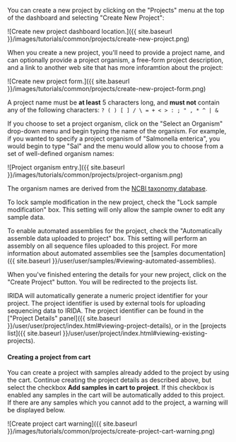 You can create a new project by clicking on the "Projects" menu at the top of the dashboard and selecting "Create New Project":

![Create new project dashboard location.]({{ site.baseurl }}/images/tutorials/common/projects/create-new-project.png)

When you create a new project, you'll need to provide a project name, and can optionally provide a project organism, a free-form project description, and a link to another web site that has more inforamtion about the project:

![Create new project form.]({{ site.baseurl }}/images/tutorials/common/projects/create-new-project-form.png)

A project name must be **at least** 5 characters long, and **must not** contain any of the following characters: `? ( ) [ ] / \ = + < > : ; " , * ^ | &`

If you choose to set a project organism, click on the "Select an Organism" drop-down menu and begin typing the name of the organism. For example, if you wanted to specify a project organism of "Salmonella enterica", you would begin to type "Sal" and the menu would allow you to choose from a set of well-defined organism names:

![Project organism entry.]({{ site.baseurl }}/images/tutorials/common/projects/project-organism.png)

The organism names are derived from the [NCBI taxonomy database](http://www.ncbi.nlm.nih.gov/taxonomy).

To lock sample modification in the new project, check the "Lock sample modification" box. This setting will only allow the sample owner to edit any sample data.

To enable automated assemblies for the project, check the "Automatically assemble data uploaded to project" box.  This setting will perform an assembly on all sequence files uploaded to this project.  For more information about automated assemblies see the [samples documentation]({{ site.baseurl }}/user/user/samples/#viewing-automated-assemblies).

When you've finished entering the details for your new project, click on the "Create Project" button. You will be redirected to the projects list.

IRIDA will automatically generate a numeric project identifier for your project. The project identifier is used by external tools for uploading sequencing data to IRIDA. The project identifier can be found in the ["Project Details" panel]({{ site.baseurl }}/user/user/project/index.html#viewing-project-details), or in the [projects list]({{ site.baseurl }}/user/user/project/index.html#viewing-existing-projects).

#### Creating a project from cart

You can create a project with samples already added to the project by using the cart.  Continue creating the project details as described above, but select the checkbox **Add samples in cart to project**.  If this checkbox is enabled any samples in the cart will be automatically added to this project.  If there are any samples which you cannot add to the project, a warning will be displayed below.

![Create project cart warning]({{ site.baseurl }}/images/tutorials/common/projects/create-project-cart-warning.png)